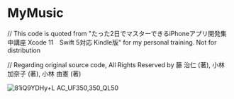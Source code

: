 # MyMusic
//  This code is quoted from "たった2日でマスターできるiPhoneアプリ開発集中講座 Xcode 11　Swift 5対応 Kindle版" for my personal training. Not for distribution

// Regarding original source code, All Rights Reserved by 藤 治仁 (著), 小林 加奈子 (著), 小林 由憲 (著)




![81iQ9YDHy+L _AC_UF350,350_QL50_](https://github.com/naetosuuke/MyMusic/assets/118874380/8bc5ea26-2426-4d43-beb8-d67c3af5780b)
